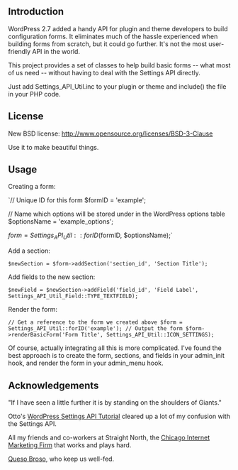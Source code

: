 Introduction
------------

WordPress 2.7 added a handy API for plugin and theme developers to build configuration forms. It eliminates much of the hassle experienced when building forms from scratch, but it could go further. It's not the most user-friendly API in the world.

This project provides a set of classes to help build basic forms -- what most of us need -- without having to deal with the Settings API directly.

Just add Settings_API_Util.inc to your plugin or theme and include() the file in your PHP code.

License
-------

New BSD license: http://www.opensource.org/licenses/BSD-3-Clause

Use it to make beautiful things.

Usage
-----

Creating a form:

`// Unique ID for this form
$formID = 'example';

// Name which options will be stored under in the WordPress options table
$optionsName = 'example_options';

$form = Settings_API_Util::forID($formID, $optionsName);`

Add a section:

`$newSection = $form->addSection('section_id', 'Section Title');`

Add fields to the new section:

`$newField = $newSection->addField('field_id', 'Field Label', Settings_API_Util_Field::TYPE_TEXTFIELD);`

Render the form:

`// Get a reference to the form we created above
$form = Settings_API_Util::forID('example');
// Output the form
$form->renderBasicForm('Form Title', Settings_API_Util::ICON_SETTINGS);`

Of course, actually integrating all this is more complicated. I've found the best approach is to create the form, sections, and fields in your admin_init hook, and render the form in your admin_menu hook.

Acknowledgements
----------------

"If I have seen a little further it is by standing on the shoulders of Giants."

Otto's [WordPress Settings API Tutorial](http://ottopress.com/2009/wordpress-settings-api-tutorial/) cleared up a lot of my confusion with the Settings API.

All my friends and co-workers at Straight North, the [Chicago Internet Marketing Firm](http://www.straightnorth.com/) that works and plays hard.

[Queso Broso](http://www.quesa-broso.com/), who keep us well-fed.


